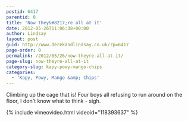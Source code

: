 ```yaml
---
postid: 6417
parentid: 0
title: 'Now they&#8217;re all at it'
date: 2012-05-26T11:06:38+00:00
author: Lindsay
layout: post
guid: http://www.derekandlindsay.co.uk/?p=6417
page-order: 0
permalink: /2012/05/26/now-theyre-all-at-it/
page-slug: now-theyre-all-at-it
category-slug: kapy-powy-mango-chips
categories:
  - 'Kapy, Powy, Mango &amp; Chips'
---
```

Climbing up the cage that is! Four boys all refusing to run around on the floor, I don't know what to think - sigh.

{% include vimeovideo.html videoid="118393637" %}